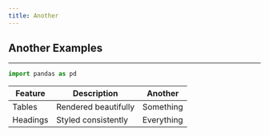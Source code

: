 ```yaml
---
title: Another
---
```


## Another Examples
---
```python
import pandas as pd
```

| Feature   | Description          | Another    |
|-----------|----------------------|------------|
| Tables    | Rendered beautifully | Something  |
| Headings  | Styled consistently  | Everything |
